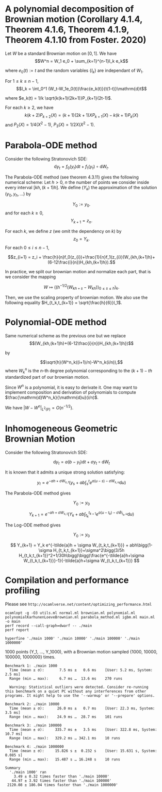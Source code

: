 # A polynomial decomposition of Brownian motion (Corollary 4.1.4, Theorem 4.1.6, Theorem 4.1.9, Theorem 4.1.10 from Foster. 2020)
Let $W$ be a standard Brownian motion on $[0, 1]$. We have
$$W^n = W_1 e_0 + \sum_{k=1}^{n-1}I_k e_k$$

where $e_0(t) := t$ and the random variables $\{I_k\}$ are independant of $W_1$.

For $1\leq k\leq n-1$, 
$$I_k = \int_0^1 (W_t-W_1e_0(t))\frac{e_k(t)}{t(1-t)}\mathrm{d}t$$

where $e_k(t) = 1/k \sqrt{k(k+1)(2k+1)}P_{k+1}(2t-1)$.

For each $k\geq 2$, we have
$$k(k+2)P_{k+2}(X) = (k+1)(2k+1)XP_{k+1}(X)-k(k+1)P_k(X)$$
and $P_2(X) = 1/4(X^2-1)$, $P_3(X)=1/2X(X^2-1)$.

# Parabola-ODE method
Consider the following Stratonovich SDE:
$$\mathrm{d}y_t = f_0(y_t)\mathrm{d}t + f_1(y_t)\circ \mathrm{d}W_t.$$

The Parabola-ODE method (see theorem 4.3.11) gives the following numerical scheme:
Let $h>0$, $n$ the number of points we consider inside every interval $[kh,(k+1)h]$.
We define $(Y_k)$ the approximation of the solution $(y_0, y_h, \ldots)$ by

$$Y_0 := y_0.$$
and for each $k\geq 0$,
$$Y_{k+1} = z_n.$$

For each $k$, we define $z$ (we omit the dependency on $k$) by
$$z_0 = Y_k.$$
For each $0\leq i \leq n-1$,

$$z_{i+1} = z_i + \frac{h}{n}f_0(z_{i})+\frac{1}{n}f_1(z_{i})(W_{kh,(k+1)h}+(6-12\frac{i}{n})H_{kh,(k+1)h}).$$

In practice, we split our brownian motion and normalize each part, that is we consider the mapping

$$W \mapsto ((h^{-1/2}(W_{kh+s}-W_{kh}))_{0\leq s\leq h})_{k}.$$

Then, we use the scaling property of brownian motion. We also use the following equality $H_{t_k,t_{k+1}} = \sqrt{\frac{h}{6}}I_1$.

# Polynomial-ODE method
Same numerical scheme as the previous one but we replace 
$$(W_{kh,(k+1)h}+(6-12\frac{i}{n})H_{kh,(k+1)h})$$ 

by

$$\sqrt{h}(W^n_k((i+1)/n)-W^n_k(i/n)),$$
where $W^n_k$ is the $n$-th degree polynomial corresponding to the $(k+1)-th$ standardized part of our brownian motion.

Since $W^n$ is a polynomial, it is easy to derivate it. One may want to implement composition and derivation of polynomials to compute $\frac{\mathrm{d}W^n_k}{\mathrm{d}u}(i/n)$. 

We have $|W-W^n|_{L^2(\mathbb{P})} = O(n^{-1/2})$.

# Inhomogeneous Geometric Brownian Motion
Consider the following Stratonovich SDE:

$$\mathrm{d}y_t = a(b-y_t)\mathrm{d}t + \sigma y_t\circ\mathrm{d}W_t$$

It is known that it admits a unique strong solution satisfying:

$$y_t = e^{-ah+\sigma W_{s,t}}\bigg(y_s+ab\int_s^t e^{a(u-s)-\sigma W_{s,u}}\mathrm{d}u\bigg)$$

The Parabola-ODE method gives

$$
Y_0 := y_0$$

$$
Y_{k+1} = e^{-ah+\sigma W_{s,t}}(Y_k+ab\int_{t_k}^{t_{k+1}} e^{a(u-t_k)-\sigma \tilde{W}_{t_k,u}}\mathrm{d}u)
$$

The Log-ODE method gives

$$
Y_0 := y_0$$

$$
Y_{k+1} = Y_k e^{-\tilde{a}h + \sigma W_{t_k,t_{k+1}}} + abh\bigg(1-\sigma H_{t_k,t_{k+1}}+\sigma^2\bigg(3/5h H_{t_k,t_{k+1}}^2+1/30h\bigg)\bigg)\frac{e^{-\tilde{a}h+\sigma W_{t_k,t_{k+1}}}-1}{-\tilde{a}h+\sigma W_{t_k,t_{k+1}}}
$$

# Compilation and performance profiling
Please see `http://ocamlverse.net/content/optimizing_performance.html`
```
ocamlopt -g -O3 utils.ml normal.ml brownian.ml polynomial.ml polynomialKarhunenLoeveBrownian.ml parabola_method.ml igbm.ml main.ml -o main
perf record --call-graph=dwarf -- ./main
perf report

hyperfine './main 1000' './main 10000' './main 100000' './main 1000000'
```

1000 points (Y_1, ..., Y_1000), with a Brownian motion sampled {1000, 10000, 100000, 1000000} times.

```
Benchmark 1: ./main 1000
  Time (mean ± σ):       7.5 ms ±   0.6 ms    [User: 5.2 ms, System: 2.5 ms]
  Range (min … max):     6.7 ms …  13.6 ms    270 runs
 
  Warning: Statistical outliers were detected. Consider re-running this benchmark on a quiet PC without any interferences from other programs. It might help to use the '--warmup' or '--prepare' options.
 
Benchmark 2: ./main 10000
  Time (mean ± σ):      26.0 ms ±   0.7 ms    [User: 22.3 ms, System: 3.5 ms]
  Range (min … max):    24.9 ms …  28.7 ms    101 runs
 
Benchmark 3: ./main 100000
  Time (mean ± σ):     335.7 ms ±   3.5 ms    [User: 322.8 ms, System: 10.7 ms]
  Range (min … max):   329.2 ms … 342.1 ms    10 runs
 
Benchmark 4: ./main 1000000
  Time (mean ± σ):     15.826 s ±  0.232 s    [User: 15.631 s, System: 0.085 s]
  Range (min … max):   15.487 s … 16.248 s    10 runs
 
Summary
  './main 1000' ran
    3.49 ± 0.32 times faster than './main 10000'
   44.97 ± 3.92 times faster than './main 100000'
 2120.08 ± 186.04 times faster than './main 1000000'
```